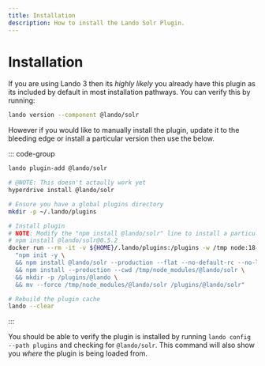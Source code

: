 ```yaml
---
title: Installation
description: How to install the Lando Solr Plugin.
---
```


# Installation

If you are using Lando 3 then its *highly likely* you already have this plugin as its included by default in most installation pathways. You can verify this by running:

```sh
lando version --component @lando/solr
```

However if you would like to manually install the plugin, update it to the bleeding edge or install a particular version then use the below.

::: code-group
```sh [lando 3.21+]
lando plugin-add @lando/solr
```

```sh [hyperdrive]
# @NOTE: This doesn't actaully work yet
hyperdrive install @lando/solr
```

```sh [docker]
# Ensure you have a global plugins directory
mkdir -p ~/.lando/plugins

# Install plugin
# NOTE: Modify the "npm install @lando/solr" line to install a particular version eg
# npm install @lando/solr@0.5.2
docker run --rm -it -v ${HOME}/.lando/plugins:/plugins -w /tmp node:18-alpine sh -c \
  "npm init -y \
  && npm install @lando/solr --production --flat --no-default-rc --no-lockfile --link-duplicates \
  && npm install --production --cwd /tmp/node_modules/@lando/solr \
  && mkdir -p /plugins/@lando \
  && mv --force /tmp/node_modules/@lando/solr /plugins/@lando/solr"

# Rebuild the plugin cache
lando --clear
```
:::

You should be able to verify the plugin is installed by running `lando config --path plugins` and checking for `@lando/solr`. This command will also show you _where_ the plugin is being loaded from.

